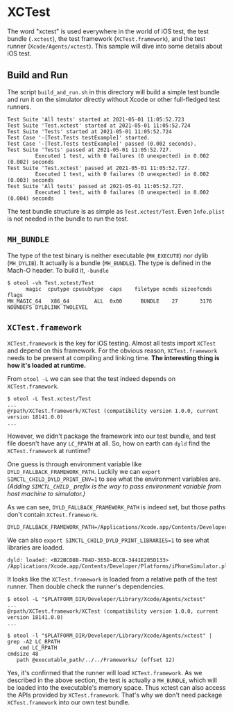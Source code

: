# XCTest

The word "xctest" is used everywhere in the world of iOS test, the test bundle (`.xctest`), the test framework (`XCTest.framework`), and the test runner (`Xcode/Agents/xctest`). This sample will dive into some details about iOS test.

## Build and Run
The script `build_and_run.sh` in this directory will build a simple test bundle and run it on the simulator directly without Xcode or other full-fledged test runners.
```
Test Suite 'All tests' started at 2021-05-01 11:05:52.723
Test Suite 'Test.xctest' started at 2021-05-01 11:05:52.724
Test Suite 'Tests' started at 2021-05-01 11:05:52.724
Test Case '-[Test.Tests testExample]' started.
Test Case '-[Test.Tests testExample]' passed (0.002 seconds).
Test Suite 'Tests' passed at 2021-05-01 11:05:52.727.
         Executed 1 test, with 0 failures (0 unexpected) in 0.002 (0.002) seconds
Test Suite 'Test.xctest' passed at 2021-05-01 11:05:52.727.
         Executed 1 test, with 0 failures (0 unexpected) in 0.002 (0.003) seconds
Test Suite 'All tests' passed at 2021-05-01 11:05:52.727.
         Executed 1 test, with 0 failures (0 unexpected) in 0.002 (0.004) seconds
```

The test bundle structure is as simple as `Test.xctest/Test`. Even `Info.plist` is not needed in the bundle to run the test.

## `MH_BUNDLE`
The type of the test binary is neither executable (`MH_EXECUTE`) nor dylib (`MH_DYLIB`). It actually is a bundle (`MH_BUNDLE`). The type is defined in the Mach-O header. To build it, `-bundle`

```
$ otool -vh Test.xctest/Test
      magic  cputype cpusubtype  caps    filetype ncmds sizeofcmds      flags
MH_MAGIC_64   X86_64        ALL  0x00      BUNDLE    27       3176   NOUNDEFS DYLDLINK TWOLEVEL
```

## `XCTest.framework`
`XCTest.framework` is the key for iOS testing. Almost all tests import `XCTest` and depend on this framework. For the obvious reason, `XCTest.framework` needs to be present at compiling and linking time. **The interesting thing is how it's loaded at runtime.**

From `otool -L` we can see that the test indeed depends on `XCTest.framework`.
```
$ otool -L Test.xctest/Test
...
@rpath/XCTest.framework/XCTest (compatibility version 1.0.0, current version 18141.0.0)
...
```

However, we didn't package the framework into our test bundle, and test file doesn't have any `LC_RPATH` at all. So, how on earth can `dyld` find the `XCTest.framework` at runtime?

One guess is through environment variable like `DYLD_FALLBACK_FRAMEWORK_PATH`. Luckily we can `export SIMCTL_CHILD_DYLD_PRINT_ENV=1` to see what the environment variables are. *(Adding `SIMCTL_CHILD_` prefix is the way to pass environment variable from host machine to simulator.)*

As we can see, `DYLD_FALLBACK_FRAMEWORK_PATH` is indeed set, but those paths don't contain `XCTest.framework`.
```
DYLD_FALLBACK_FRAMEWORK_PATH=/Applications/Xcode.app/Contents/Developer/Platforms/iPhoneOS.platform/Library/Developer/CoreSimulator/Profiles/Runtimes/iOS.simruntime/Contents/Resources/RuntimeRoot/System/Library/Frameworks
```

We can also `export SIMCTL_CHILD_DYLD_PRINT_LIBRARIES=1` to see what libraries are loaded.
```
dyld: loaded: <B22BCD8B-784D-365D-BCCB-3441E205D133> /Applications/Xcode.app/Contents/Developer/Platforms/iPhoneSimulator.platform/Developer/Library/Xcode/Agents/../../Frameworks/XCTest.framework/XCTest
```

It looks like the `XCTest.framework` is loaded from a relative path of the test runner. Then double check the runner's dependencies.
```
$ otool -L "$PLATFORM_DIR/Developer/Library/Xcode/Agents/xctest"
...
@rpath/XCTest.framework/XCTest (compatibility version 1.0.0, current version 18141.0.0)
...

$ otool -l "$PLATFORM_DIR/Developer/Library/Xcode/Agents/xctest" | grep -A2 LC_RPATH
    cmd LC_RPATH
cmdsize 48
   path @executable_path/../../Frameworks/ (offset 12)
```

Yes, it's confirmed that the runner will load `XCTest.framework`. As we described in the above section, the test is actually a `MH_BUNDLE`, which will be loaded into the executable's memory space. Thus xctest can also access the APIs provided by `XCTest.framework`. That's why we don't need package `XCTest.framework` into our own test bundle.
